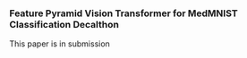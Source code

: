 ### Feature Pyramid Vision Transformer for MedMNIST Classification Decalthon

This paper is in submission

